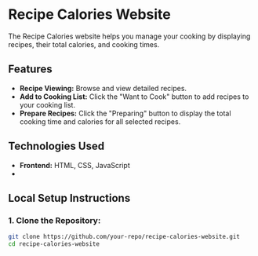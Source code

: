 # Recipe Calories Website

The Recipe Calories website helps you manage your cooking by displaying recipes, their total calories, and cooking times.

## Features

- **Recipe Viewing:** Browse and view detailed recipes.
- **Add to Cooking List:** Click the "Want to Cook" button to add recipes to your cooking list.
- **Prepare Recipes:** Click the "Preparing" button to display the total cooking time and calories for all selected recipes.

## Technologies Used

- **Frontend:** HTML, CSS, JavaScript
- 
## Local Setup Instructions

### 1. Clone the Repository:
```bash
git clone https://github.com/your-repo/recipe-calories-website.git
cd recipe-calories-website
